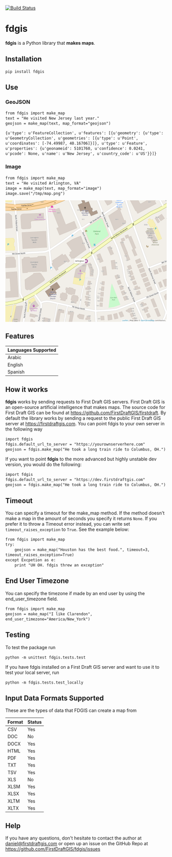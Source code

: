 [![Build Status](https://travis-ci.org/FirstDraftGIS/fdgis.svg?branch=master)](https://travis-ci.org/FirstDraftGIS/fdgis)

# fdgis
**fdgis** is a Python library that **makes maps**.

## Installation
```
pip install fdgis
```

## Use
### GeoJSON
```
from fdgis import make_map
text = "He visited New Jersey last year."
geojson = make_map(text, map_format="geojson")
```
```
{u'type': u'FeatureCollection', u'features': [{u'geometry': {u'type': u'GeometryCollection', u'geometries': [{u'type': u'Point', u'coordinates': [-74.49987, 40.16706]}]}, u'type': u'Feature', u'properties': {u'geonameid': 5101760, u'confidence': 0.0241, u'pcode': None, u'name': u'New Jersey', u'country_code': u'US'}}]}
```

### Image
```
from fdgis import make_map
text = "He visited Arlington, VA"
image = make_map(text, map_format="image")
image.save("/tmp/map.png")
```
<img src="https://raw.githubusercontent.com/FirstDraftGIS/fdgis/master/arlington.png" width="700px">

## Features
| Languages Supported |
| ------------------- |
| Arabic |
| English |
| Spanish|

## How it works
**fdgis** works by sending requests to First Draft GIS servers.  First Draft GIS is an open-source artificial intelligence that makes maps.  The source code for First Draft GIS can be found at https://github.com/FirstDraftGIS/firstdraft.  By default the library works by sending a request to the public First Draft GIS server at https://firstdraftgis.com.  You can point fdgis to your own server in the following way
```
import fdgis
fdgis.default_url_to_server = "https://yourownserverhere.com"
geojson = fdgis.make_map("He took a long train ride to Columbus, OH.")
```
If you want to point **fdgis** to the more advanced but highly unstable dev version, you would do the following:
```
import fdgis
fdgis.default_url_to_server = "https://dev.firstdraftgis.com"
geojson = fdgis.make_map("He took a long train ride to Columbus, OH.")
```

## Timeout
You can specify a timeout for the make_map method.  If the method doesn't make a map in the amount of seconds you specify it returns `None`.  If you prefer it to throw a Timeout error instead, you can write set `timeout_raises_exception` to `True`.  See the example below:
```
from fdgis import make_map
try:
    geojson = make_map("Houston has the best food.", timeout=3, timeout_raises_exception=True)
except Excpetion as e:
    print "UH OH. fdgis threw an exception"
```

## End User Timezone
You can specify the timezone if made by an end user by using the end_user_timezone field.
```
from fdgis import make_map
geojson = make_map("I like Clarendon", end_user_timezone="America/New_York")
```

## Testing
To test the package run
```
python -m unittest fdgis.tests.test
```

If you have fdgis installed on a First Draft GIS server and want to use it to test your local server, run
```
python -m fdgis.tests.test_locally
```

## Input Data Formats Supported
These are the types of data that FDGIS can create a map from

| Format | Status |
| ------ | ------ |
| CSV | Yes |
| DOC | No |
| DOCX | Yes |
| HTML | Yes |
| PDF | Yes |
| TXT | Yes |
| TSV | Yes |
| XLS | No |
| XLSM | Yes |
| XLSX | Yes |
| XLTM | Yes |
| XLTX | Yes |

## Help
If you have any questions, don't hesitate to contact the author at daniel@firstdraftgis.com or open up an issue on the GitHub Repo at https://github.com/FirstDraftGIS/fdgis/issues

